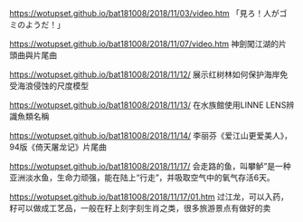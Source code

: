 https://wotupset.github.io/bat181008/2018/11/03/video.htm 
「見ろ！人がゴミのようだ！」

https://wotupset.github.io/bat181008/2018/11/07/video.htm
神劍闖江湖的片頭曲與片尾曲

https://wotupset.github.io/bat181008/2018/11/12/
展示红树林如何保护海岸免受海浪侵蚀的尺度模型

https://wotupset.github.io/bat181008/2018/11/13/
在水族館使用LINNE LENS辨識魚類名稱

https://wotupset.github.io/bat181008/2018/11/14/
李丽芬《爱江山更爱美人》，94版《倚天屠龙记》片尾曲

https://wotupset.github.io/bat181008/2018/11/17/
会走路的鱼，叫攀鲈”是一种亚洲淡水鱼，生命力顽强，能在陆上“行走”，并吸取空气中的氧气存活6天。

https://wotupset.github.io/bat181008/2018/11/17/01.htm
过江龙，可以入药，籽可以做成工艺品，一般在籽上刻字刻生肖之类，很多旅游景点有做好的卖



